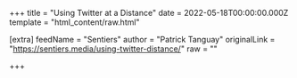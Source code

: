 
+++
title = "Using Twitter at a Distance"
date = 2022-05-18T00:00:00.000Z
template = "html_content/raw.html"

[extra]
feedName = "Sentiers"
author = "Patrick Tanguay"
originalLink = "https://sentiers.media/using-twitter-distance/"
raw = ""

+++

